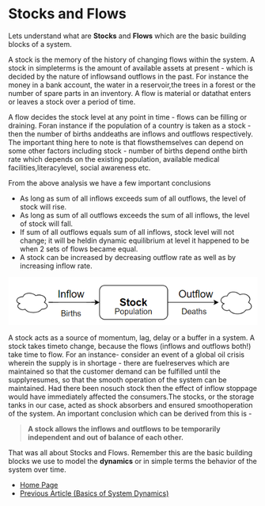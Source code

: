 # Stocks and Flows

Lets understand what are **Stocks** and **Flows** which are the basic building blocks of a system.

A stock is the memory of the history of changing flows within the system.  A stock in simpleterms is the amount of available assets at present - which is decided by the nature of inflowsand outflows in the past.  For instance the money in a bank account, the water in a reservoir,the trees in a forest or the number of spare parts in an inventory.  A flow is material or datathat enters or leaves a stock over a period of time.

A  flow  decides  the  stock  level  at  any  point  in  time  -  flows  can  be  filling  or  draining.   Foran instance if the population of a country is taken as a stock - then the number of births anddeaths are inflows and outflows respectively.  The important thing here to note is that flowsthemselves can depend on some other factors including stock - number of births depend onthe birth rate which depends on the existing population, available medical facilities,literacylevel, social awareness etc.

From the above analysis we have a few important conclusions
- As long as sum of all inflows exceeds sum of all outflows, the level of stock will rise.
- As long as sum of all outflows exceeds the sum of all inflows, the level of stock will fall.
- If sum of all outflows equals sum of all inflows, stock level will not change; it will be heldin dynamic equilibrium at level it happened to be when 2 sets of flows became equal.
- A stock can be increased by decreasing outflow rate as well as by increasing inflow rate.

![Stocks and Flows](https://github.com/sohamphanseiitb/Think-in-Systems/blob/gh-pages/assets/system-dynamics/stock_flow.PNG)

A stock acts as a source of momentum, lag, delay or a buffer in a system.  A stock takes timeto change, because the flows (inflows and outflows both!)  take time to flow.  For an instance-  consider  an  event  of  a  global  oil  crisis  wherein  the  supply  is  in  shortage  -  there  are  fuelreserves which are maintained so that the customer demand can be fulfilled until the supplyresumes, so that the smooth operation of the system can be maintained.  Had there been nosuch stock then the effect of inflow stoppage would have immediately affected the consumers.The stocks, or the storage tanks in our case, acted as shock absorbers and ensured smoothoperation of the system.  An important conclusion which can be derived from this is -

> **A stock allows the inflows and outflows to be temporarily independent and out of balance of each other.**

That was all about Stocks and Flows. Remember this are the basic building blocks we use to model the **dynamics** or in simple terms the behavior of the system over time. 

- [ Home Page](https://github.com/sohamphanseiitb/Think-in-Systems/blob/gh-pages/index.html)
- [Previous Article (Basics of System Dynamics)](https://github.com/sohamphanseiitb/Think-in-Systems/blob/gh-pages/Systems_Theory/system-dynamics-basics.html)
<!-- > [>> Next Article]()-->


